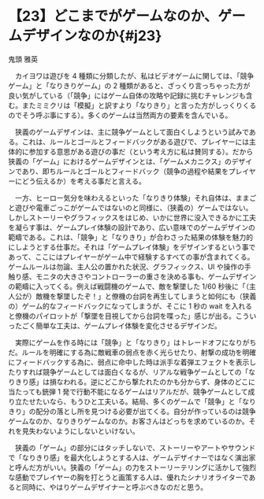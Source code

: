 # 【23】どこまでがゲームなのか、ゲームデザインなのか{#j23}

<div class="author">鬼頭 雅英</div>

　カイヨワは遊びを 4 種類に分類したが、私はビデオゲームに関しては、「競争ゲーム」と「なりきりゲーム」の 2 種類があると、ざっくり言っちゃった方が良い気がしている（「競争」にはゲーム自体の攻略や記録に挑むチャレンジも含む。またミミクリは「模擬」と訳すより「なりきり」と言った方がしっくりくるのでそう呼ぶ事にする）。多くのゲームは当然両方の要素を含んでいる。

　狭義のゲームデザインは、主に競争ゲームとして面白くしようという試みである。これは、ルールとゴールとフィードバックがある遊びで、プレイヤーには主体的に参加する意思がある遊びの事だ（という考え方に私は賛同する）。だから狭義の「ゲーム」におけるゲームデザインとは、「ゲームメカニクス」のデザインであり、即ちルールとゴールとフィードバック（競争の過程や結果をプレイヤーにどう伝えるか）を考える事だと言える。

　一方、ヒーロー気分を味わえるといった「なりきり体験」それ自体は、ままごと遊びや電車ごっこがゲームではないのと同様に、（狭義の）ゲームではない。しかしストーリーやグラフィックスをはじめ、いかに世界に没入できるかに工夫を凝らす事は、ゲームプレイ体験の設計であり、広い意味でのゲームデザインの範疇である。これは、「競争」と「なりきり」が合わさった結果の体験を魅力的にしようとする仕事だ。それは「ゲームプレイ体験」をデザインするという事であって、ここにはプレイヤーがゲーム中で経験するすべての事が含まれてくる。ゲームルールは勿論、主人公の置かれた状況、グラフィックス、UI や操作の手触り感、モニタの大きさやコントローラーの重さを決める事も、ゲームデザインの範疇に入ってくる。例えば戦闘機のゲームで、敵を撃墜した 1/60 秒後に「（主人公が）敵機を撃墜したぞ！」と僚機の台詞を再生してしまうと如何にも（狭義の）ゲーム的なフィードバックになってしまうが、そこに 1 秒の wait を入れると僚機のパイロットが「撃墜を目視してから台詞を喋った」感じが出る。こういったごく簡単な工夫は、ゲームプレイ体験を変化させるデザインだ。

　実際にゲームを作る時には「競争」と「なりきり」はトレードオフになりがちだ。ルールを明確にする為に敵戦車の弱点を赤く光らせたり、射撃の成功を明確にフィードバックする為に、弱点に命中した時は派手な着弾エフェクトを表示したりすれば競争ゲームとしては面白くなるが、リアルな戦争ゲームとしての「なりきり感」は損なわれる。逆にどこから撃たれたのかも分からず、身体のどこに当たっても銃弾 1 発で行動不能になるゲームはリアルだが、競争ゲームとして成り立たせたいなら、もうひと工夫いる。結局、多くのゲームで「競争」と「なりきり」の配分の落とし所を見つける必要が出てくる。自分が作っているのは競争ゲームなのか、なりきりゲームなのか。お客さんはどっちを求めているのか。それを見失わないようにしないといけない。

　狭義の「ゲーム」の部分にはタッチしないで、ストーリーやアートやサウンドで「なりきり感」を最大化しようとする人は、ゲームデザイナーではなく演出家と呼んだ方がいい。狭義の「ゲーム」の力をストーリーテリングに活かして強烈な感動でプレイヤーの胸を打とうと画策する人は、優れたシナリオライターであると同時に、やはりゲームデザイナーと呼ぶべきなのだと思う。
